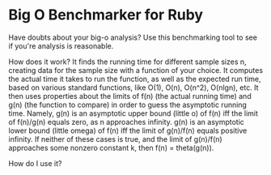 # Big O Benchmarker for Ruby

Have doubts about your big-o analysis? Use this benchmarking tool to see if you're analysis is reasonable.

How does it work? It finds the running time for different sample sizes n, creating data for the sample size with a function of your choice. It computes the actual time it takes to run the function, as well as the expected run time, based on various standard functions, like O(1), O(n), O(n^2), O(nlgn), etc. It then uses properties about the limits of f(n) (the actual running time) and g(n) (the function to compare) in order to guess the asymptotic running time. Namely, g(n) is an asymptotic upper bound (little o) of f(n) iff the limit of f(n)/g(n) equals zero, as n approaches infinity. g(n) is an asymptotic lower bound (little omega) of f(n) iff the limit of g(n)/f(n) equals positive infinity. If neither of these cases is true, and the limit of g(n)/f(n) approaches some nonzero constant k, then f(n) = theta(g(n)).

How do I use it?



